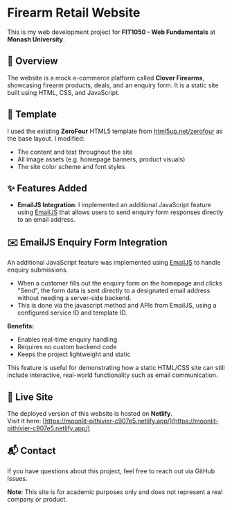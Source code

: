 # Firearm Retail Website

This is my web development project for **FIT1050 - Web Fundamentals** at **Monash University**.


## 📄 Overview

The website is a mock e-commerce platform called **Clover Firearms**, showcasing firearm products, deals, and an enquiry form. It is a static site built using HTML, CSS, and JavaScript.


## 🎨 Template

I used the existing **ZeroFour** HTML5 template from [html5up.net/zerofour](https://html5up.net/zerofour) as the base layout. I modified:

- The content and text throughout the site
- All image assets (e.g. homepage banners, product visuals)
- The site color scheme and font styles


## ✨ Features Added

- **EmailJS Integration**: I implemented an additional JavaScript feature using [EmailJS](https://www.emailjs.com/) that allows users to send enquiry form responses directly to an email address.
## ✉️ EmailJS Enquiry Form Integration

An additional JavaScript feature was implemented using [EmailJS](https://www.emailjs.com/) to handle enquiry submissions.

- When a customer fills out the enquiry form on the homepage and clicks "Send", the form data is sent directly to a designated email address without needing a server-side backend.
- This is done via the javascript method and APIs from EmailJS, using a configured service ID and template ID.

**Benefits:**
- Enables real-time enquiry handling
- Requires no custom backend code
- Keeps the project lightweight and static

This feature is useful for demonstrating how a static HTML/CSS site can still include interactive, real-world functionality such as email communication.


## 🔗 Live Site

The deployed version of this website is hosted on **Netlify**.  
Visit it here: [https://moonlit-pithivier-c907e5.netlify.app/](https://moonlit-pithivier-c907e5.netlify.app/)


## 📬 Contact

If you have questions about this project, feel free to reach out via GitHub Issues.

**Note**: This site is for academic purposes only and does not represent a real company or product.


